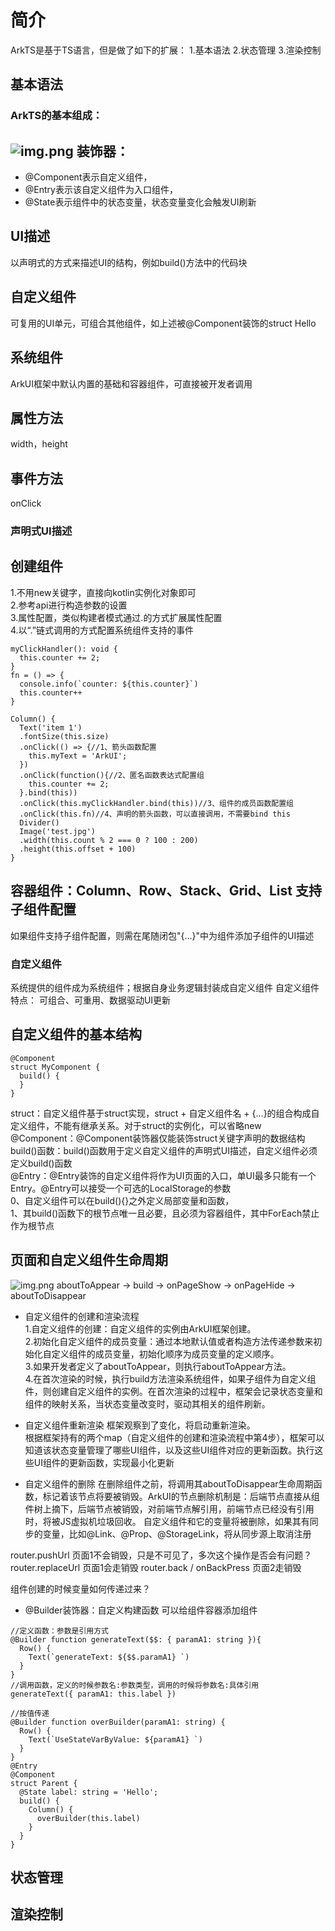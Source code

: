 # 简介
ArkTS是基于TS语言，但是做了如下的扩展：
1.基本语法
2.状态管理
3.渲染控制

## 基本语法

### ArkTS的基本组成：
![img.png](imgs/arkTS的基本组成.png)
装饰器：
---
* @Component表示自定义组件，
* @Entry表示该自定义组件为入口组件，
* @State表示组件中的状态变量，状态变量变化会触发UI刷新

UI描述
---
以声明式的方式来描述UI的结构，例如build()方法中的代码块

自定义组件
---
可复用的UI单元，可组合其他组件，如上述被@Component装饰的struct Hello

系统组件
---
ArkUI框架中默认内置的基础和容器组件，可直接被开发者调用

属性方法
---
width，height

事件方法
---
onClick


### 声明式UI描述
创建组件
----
1.不用new关键字，直接向kotlin实例化对象即可   
2.参考api进行构造参数的设置  
3.属性配置，类似构建者模式通过.的方式扩展属性配置  
4.以“.”链式调用的方式配置系统组件支持的事件  
```
myClickHandler(): void {
  this.counter += 2;
}
fn = () => {
  console.info(`counter: ${this.counter}`)
  this.counter++
}

Column() {
  Text('item 1')
  .fontSize(this.size)
  .onClick(() => {//1、箭头函数配置
    this.myText = 'ArkUI';
  })
  .onClick(function(){//2、匿名函数表达式配置组
    this.counter += 2;
  }.bind(this))
  .onClick(this.myClickHandler.bind(this))//3、组件的成员函数配置组
  .onClick(this.fn)//4、声明的箭头函数，可以直接调用，不需要bind this
  Divider()
  Image('test.jpg')
  .width(this.count % 2 === 0 ? 100 : 200)    
  .height(this.offset + 100)
}
```
容器组件：Column、Row、Stack、Grid、List 支持子组件配置
---
如果组件支持子组件配置，则需在尾随闭包"{...}"中为组件添加子组件的UI描述

### 自定义组件
系统提供的组件成为系统组件；根据自身业务逻辑封装成自定义组件
自定义组件特点：
可组合、可重用、数据驱动UI更新

自定义组件的基本结构
---
```
@Component
struct MyComponent {
  build() {
  }
}
```
struct：自定义组件基于struct实现，struct + 自定义组件名 + {...}的组合构成自定义组件，不能有继承关系。对于struct的实例化，可以省略new     
@Component：@Component装饰器仅能装饰struct关键字声明的数据结构   
build()函数：build()函数用于定义自定义组件的声明式UI描述，自定义组件必须定义build()函数      
@Entry：@Entry装饰的自定义组件将作为UI页面的入口，单UI最多只能有一个Entry。@Entry可以接受一个可选的LocalStorage的参数   
0、自定义组件可以在build(){}之外定义局部变量和函数，   
1、其build()函数下的根节点唯一且必要，且必须为容器组件，其中ForEach禁止作为根节点    

页面和自定义组件生命周期
---
![img.png](imgs/页面和组件声明周期.png)
aboutToAppear -> build -> onPageShow -> onPageHide -> aboutToDisappear


- 自定义组件的创建和渲染流程  
1.自定义组件的创建：自定义组件的实例由ArkUI框架创建。   
2.初始化自定义组件的成员变量：通过本地默认值或者构造方法传递参数来初始化自定义组件的成员变量，初始化顺序为成员变量的定义顺序。   
3.如果开发者定义了aboutToAppear，则执行aboutToAppear方法。   
4.在首次渲染的时候，执行build方法渲染系统组件，如果子组件为自定义组件，则创建自定义组件的实例。在首次渲染的过程中，框架会记录状态变量和组件的映射关系，当状态变量改变时，驱动其相关的组件刷新。   


- 自定义组件重新渲染
  框架观察到了变化，将启动重新渲染。  
  根据框架持有的两个map（自定义组件的创建和渲染流程中第4步），框架可以知道该状态变量管理了哪些UI组件，以及这些UI组件对应的更新函数。执行这些UI组件的更新函数，实现最小化更新  

- 自定义组件的删除
  在删除组件之前，将调用其aboutToDisappear生命周期函数，标记着该节点将要被销毁。ArkUI的节点删除机制是：后端节点直接从组件树上摘下，后端节点被销毁，对前端节点解引用，前端节点已经没有引用时，将被JS虚拟机垃圾回收。
  自定义组件和它的变量将被删除，如果其有同步的变量，比如@Link、@Prop、@StorageLink，将从同步源上取消注册

router.pushUrl 页面1不会销毁，只是不可见了，多次这个操作是否会有问题？
router.replaceUrl 页面1会走销毁
router.back / onBackPress 页面2走销毁

组件创建的时候变量如何传递过来？

- @Builder装饰器：自定义构建函数
可以给组件容器添加组件
```
//定义函数：参数是引用方式
@Builder function generateText($$: { paramA1: string }){
  Row() {
    Text(`generateText: ${$$.paramA1} `)
  }
}
//调用函数，定义的时候参数名:参数类型，调用的时候将参数名:具体引用
generateText({ paramA1: this.label })

//按值传递
@Builder function overBuilder(paramA1: string) {
  Row() {
    Text(`UseStateVarByValue: ${paramA1} `)
  }
}
@Entry
@Component
struct Parent {
  @State label: string = 'Hello';
  build() {
    Column() {
      overBuilder(this.label)
    }
  }
}
```





## 状态管理



## 渲染控制